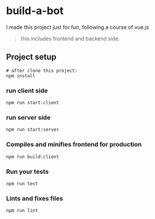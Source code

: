 # build-a-bot
I made this project just for fun, following a course of vue.js 

> this includes frontend and backend side.
## Project setup
```
# after clone this project:
npm install
```

### run client side
```
npm run start:client
```
### run server side
```
npm run start:server
```

### Compiles and minifies frontend for production
```
npm run build:client
```

### Run your tests
```
npm run test
```

### Lints and fixes files
```
npm run lint
```
